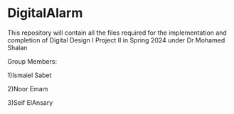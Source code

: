# DigitalAlarm
This repository will contain all the files required for the implementation and completion of Digital Design I Project II in Spring 2024 under Dr Mohamed Shalan

Group Members:

  1)Ismaiel Sabet

  2)Noor Emam

  3)Seif ElAnsary
